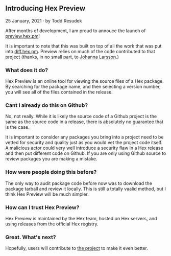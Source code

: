 ## Introducing Hex Preview

<div class="subtitle"><time datetime="2021-01-25T00:00:00Z">25 January, 2021</time> · by Todd Resudek</div>

After months of development, I am proud to annouce the launch of [preview.hex.pm](https://preview.hex.pm)! 

It is important to note that this was built on top of all the work that was put into [diff.hex.pm](https://diff.hex.pm). Preview relies on much of the code contributed to that project (thanks, in no small part, to [Johanna Larsson](https://github.com/joladev).)

### What does it do?

Hex Preview is an online tool for viewing the source files of a Hex package. By searching for the package name, and then selecting a version number, you will see all of the files contained in the release.

### Cant I already do this on Github?

No, not really. While it is likely the source code of a Github project is the same as the source code in a release, there is absolutely no guarantee that is the case.

It is important to consider any packages you bring into a project need to be vetted for security and quality just as you would vet the project code itself. A malicious actor could very well introduce a security flaw in a Hex release and then put different code on Github. If you are only using Github source to review packages you are making a mistake.

### How were people doing this before?

The only way to audit package code before now was to download the package tarball and review it locally. This is still a totally vaalid method, but I think Hex Preview will be much simpler.

### How can I trust Hex Preview?

Hex Preview is maintained by the Hex team, hosted on Hex servers, and using releases from the official Hex registry.

### Great. What's next?

Hopefully, users will contribute to [the project](https://github.com/hexpm/preview) to make it even better.

